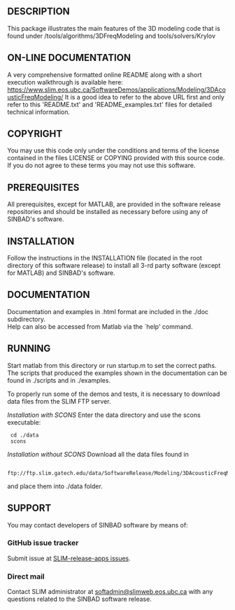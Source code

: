 ##  DESCRIPTION
 This package illustrates the main features of the 3D modeling code
 that is found under /tools/algorithms/3DFreqModeling and tools/solvers/Krylov
 
##  ON-LINE DOCUMENTATION
A very comprehensive formatted online README along with a short execution walkthrough
is available here:<br />
 <https://www.slim.eos.ubc.ca/SoftwareDemos/applications/Modeling/3DAcousticFreqModeling/>
It is a good idea to refer to the above URL first and only refer to this
'README.txt' and 'README_examples.txt' files for detailed technical information.

##  COPYRIGHT
 You may use this code only under the conditions and terms of the
 license contained in the files LICENSE or COPYING provided with this
 source code. If you do not agree to these terms you may not use this
 software.
##  PREREQUISITES
 All prerequisites, except for MATLAB, are provided in the software
 release repositories and should be installed as necessary before using
 any of SINBAD's software.
 
##  INSTALLATION
 Follow the instructions in the INSTALLATION file (located in the
 root directory of this software release) to install all 3-rd party
 software (except for MATLAB) and SINBAD's software.
 
##  DOCUMENTATION
 Documentation and examples in .html format are included in the ./doc subdirectory.  
 Help can also be accessed from Matlab via the `help' command.
 
##  RUNNING
 Start matlab from this directory or run startup.m to set the correct paths. 
 The scripts that produced the examples shown in the documentation can be found 
 in ./scripts and in ./examples.

 To properly run some of the demos and tests, it is necessary to download data
 files from the SLIM FTP server. 
 
 *Installation with SCONS*
 Enter the data directory and use the scons executable:
     
     cd ./data
     scons
     
 *Installation without SCONS*
 Download all the data files found in 
 
     ftp://ftp.slim.gatech.edu/data/SoftwareRelease/Modeling/3DAcousticFreqModeling/data
     
 and place them into ./data folder.
 
 
##  SUPPORT
 You may contact developers of SINBAD software by means of:
### GitHub issue tracker
 Submit issue at [SLIM-release-apps issues](https://github.com/SINBADconsortium/SLIM-release-apps/issues).
###  Direct mail
 Contact SLIM administrator at softadmin@slimweb.eos.ubc.ca with any
 questions related to the SINBAD software release.
